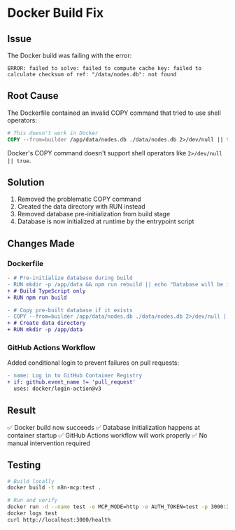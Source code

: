 # Docker Build Fix

## Issue
The Docker build was failing with the error:
```
ERROR: failed to solve: failed to compute cache key: failed to calculate checksum of ref: "/data/nodes.db": not found
```

## Root Cause
The Dockerfile contained an invalid COPY command that tried to use shell operators:
```dockerfile
# This doesn't work in Docker
COPY --from=builder /app/data/nodes.db ./data/nodes.db 2>/dev/null || true
```

Docker's COPY command doesn't support shell operators like `2>/dev/null || true`.

## Solution
1. Removed the problematic COPY command
2. Created the data directory with RUN instead
3. Removed database pre-initialization from build stage
4. Database is now initialized at runtime by the entrypoint script

## Changes Made

### Dockerfile
```diff
- # Pre-initialize database during build
- RUN mkdir -p /app/data && npm run rebuild || echo "Database will be initialized at runtime"
+ # Build TypeScript only
+ RUN npm run build

- # Copy pre-built database if it exists
- COPY --from=builder /app/data/nodes.db ./data/nodes.db 2>/dev/null || true
+ # Create data directory
+ RUN mkdir -p /app/data
```

### GitHub Actions Workflow
Added conditional login to prevent failures on pull requests:
```diff
- name: Log in to GitHub Container Registry
+ if: github.event_name != 'pull_request'
  uses: docker/login-action@v3
```

## Result
✅ Docker build now succeeds
✅ Database initialization happens at container startup
✅ GitHub Actions workflow will work properly
✅ No manual intervention required

## Testing
```bash
# Build locally
docker build -t n8n-mcp:test .

# Run and verify
docker run -d --name test -e MCP_MODE=http -e AUTH_TOKEN=test -p 3000:3000 n8n-mcp:test
docker logs test
curl http://localhost:3000/health
```